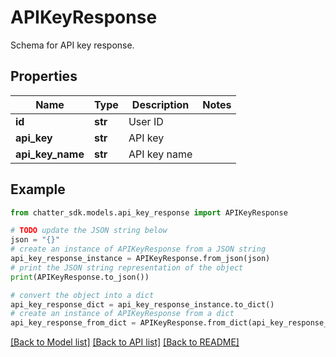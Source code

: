 # APIKeyResponse

Schema for API key response.

## Properties

Name | Type | Description | Notes
------------ | ------------- | ------------- | -------------
**id** | **str** | User ID | 
**api_key** | **str** | API key | 
**api_key_name** | **str** | API key name | 

## Example

```python
from chatter_sdk.models.api_key_response import APIKeyResponse

# TODO update the JSON string below
json = "{}"
# create an instance of APIKeyResponse from a JSON string
api_key_response_instance = APIKeyResponse.from_json(json)
# print the JSON string representation of the object
print(APIKeyResponse.to_json())

# convert the object into a dict
api_key_response_dict = api_key_response_instance.to_dict()
# create an instance of APIKeyResponse from a dict
api_key_response_from_dict = APIKeyResponse.from_dict(api_key_response_dict)
```
[[Back to Model list]](../README.md#documentation-for-models) [[Back to API list]](../README.md#documentation-for-api-endpoints) [[Back to README]](../README.md)



